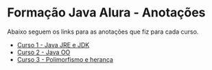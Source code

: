 # Formação Java Alura - Anotações

Abaixo seguem os links para as anotações que fiz para cada curso. 

+ [Curso 1 - Java JRE e JDK](./anotacoes-1.md)
+ [Curso 2 - Java OO](./anotacoes-2.md)
+ [Curso 3 - Polimorfismo e herança](./anotacoes-3.md)
